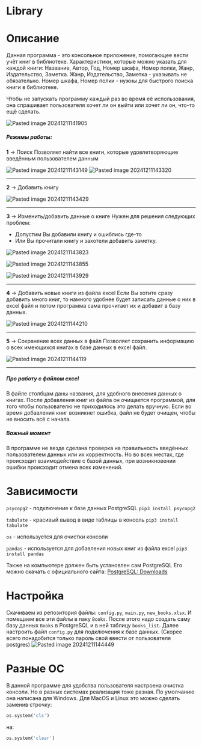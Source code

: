 # Library

# Описание
Данная программа - это консольное приложение, помогающее вести учёт книг в библиотеке.
Характеристики, которые можно указать для каждой книги:
Название, Автор, Год, Номер шкафа, Номер полки, Жанр, Издательство, Заметка.
Жанр, Издательство, Заметка - указывать не обязательно.
Номер шкафа, Номер полки - нужны для быстрого поиска книги в библиотеке.

Чтобы не запускать программу каждый раз во время её использования, она спрашивает пользователя хочет ли он выйти или хочет ли он, что-то ещё сделать.

![Pasted image 20241211141905](https://github.com/user-attachments/assets/f812d01e-d8aa-4b77-af5a-d9a459120097)

##### Режимы работы:
**1** -> Поиск
Позволяет найти все книги, которые удовлетворяющие введённым пользователем данным

![Pasted image 20241211143149](https://github.com/user-attachments/assets/330b1e4c-a22b-4ce6-b1ba-096b17171f82)
![Pasted image 20241211143320](https://github.com/user-attachments/assets/8cd7ce9a-42c8-4fa5-8e0e-7bdb657b0192)

---

**2** -> Добавить книгу

![Pasted image 20241211143429](https://github.com/user-attachments/assets/a7936148-6b5d-4957-a25f-b7abb2ff7895)

---

**3** -> Изменить/добавить данные о книге
Нужен для решения следующих проблем:
- Допустим Вы добавили книгу и ошиблись где-то 
- Или Вы прочитали книгу и захотели добавить заметку.

![Pasted image 20241211143823](https://github.com/user-attachments/assets/ae2e4233-3145-4783-a5cb-687aa77d981c)

![Pasted image 20241211143855](https://github.com/user-attachments/assets/cb66e221-cd6a-4390-a5fb-bb5623753b07)

![Pasted image 20241211143929](https://github.com/user-attachments/assets/bc002282-c1b6-471a-b1a4-1a1be38c27a5)

---

**4** -> Добавить новые книги из файла excel
Если Вы хотите сразу добавить много книг, то намного удобнее будет записать данные о них в excel файл и потом программа сама прочитает их и добавит в базу данных.

![Pasted image 20241211144210](https://github.com/user-attachments/assets/9e3ef86e-1435-4ba3-82ea-5984b83eaec2)

---


**5** -> Сохранение всех данных в файл
Позволяет сохранить информацию о всех имеющихся книгах в базе данных в excel файл.

![Pasted image 20241211144119](https://github.com/user-attachments/assets/dfe612e0-9818-408e-a3d2-be5cb920cdec)

---

##### Про работу с файлом excel
В файле столбцам даны названия, для удобного внесения данных о книгах.
После добавления книг из файла он очищается программой, для того чтобы пользователю не приходилось это делать вручную.
Если во время добавления книг возникнет ошибка, файл не будет очищен, чтобы не вносить всё с начала.

##### Важный момент
В программе не везде сделана проверка на правильность введённых пользователем данных или их корректность.
Но во всех местах, где происходит взаимодействие с базой данных, при возникновении ошибки происходит отмена всех изменений.

# Зависимости
`psycopg2` - подключение к базе данных PostgreSQL
`pip3 install psycopg2`

`tabulate` - красивый вывод в виде таблицы в консоль
`pip3 install tabulate`

`os` - используется для очистки консоли

`pandas` - используется для добавления новых книг из файла excel
`pip3 install pandas`

Также на компьютере должен быть установлен сам PostgreSQL
Его можно скачать с официального сайта:
[PostgreSQL: Downloads](https://www.postgresql.org/download/)

# Настройка
Скачиваем из репозитория файлы: `config.py`, `main.py`, `new_books.xlsx`.
И помещаем все эти файлы в паку `Books`.
После этого надо создать саму базу данных `Books` в PostgreSQL и в ней таблицу `books_list`.
Далее настроить файл `config.py` для подключения к базе данных. (Скорее всего понадобится только пароль свой ввести от пользователя postgres)
![Pasted image 20241211144449](https://github.com/user-attachments/assets/7e67b2a3-adee-4e3f-8076-29f44424de1c)

# Разные OC
В данной программе для удобства пользователя настроена очистка консоли.
Но в разных системах реализация тоже разная.
По умолчанию она написана для Windows.
Для MacOS и Linux это можно сделать заменив строчку:
```python
os.system('cls')
```
на:
```python
os.system('clear')
```
